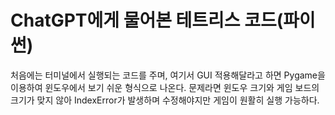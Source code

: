 # ChatGPT에게 물어본 테트리스 코드(파이썬)

처음에는 터미널에서 실행되는 코드를 주며, 여기서 GUI 적용해달라고 하면 Pygame을 이용하여 윈도우에서 보기 쉬운 형식으로 나온다.
문제라면 윈도우 크기와 게임 보드의 크기가 맞지 않아 IndexError가 발생하며 수정해야지만 게임이 원활히 실행 가능하다.
